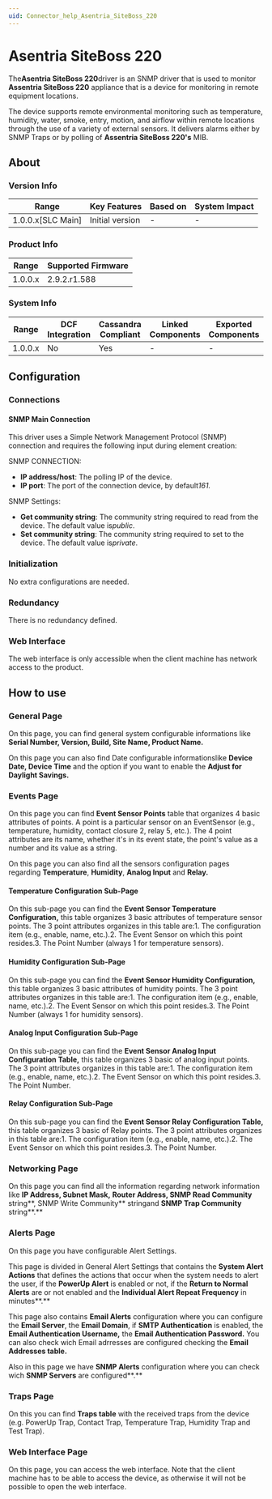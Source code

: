 ```yaml
---
uid: Connector_help_Asentria_SiteBoss_220
---
```


# Asentria SiteBoss 220

The**Asentria SiteBoss 220**driver is an SNMP driver that is used to monitor **Assentria SiteBoss 220** appliance that is a device for monitoring in remote equipment locations.

The device supports remote environmental monitoring such as temperature, humidity, water, smoke, entry, motion, and airflow within remote locations through the use of a variety of external sensors. It delivers alarms either by SNMP Traps or by polling of **Assentria SiteBoss 220's** MIB.

## About

### Version Info

| **Range**           | **Key Features** | **Based on** | **System Impact** |
|---------------------|------------------|--------------|-------------------|
| 1.0.0.x\[SLC Main\] | Initial version  | \-           | \-                |

### Product Info

| **Range** | **Supported Firmware** |
|-----------|------------------------|
| 1.0.0.x   | 2.9.2.r1.588           |

### System Info

| **Range** | **DCF Integration** | **Cassandra Compliant** | **Linked Components** | **Exported Components** |
|-----------|---------------------|-------------------------|-----------------------|-------------------------|
| 1.0.0.x   | No                  | Yes                     | \-                    | \-                      |

## Configuration

### Connections

#### SNMP Main Connection

This driver uses a Simple Network Management Protocol (SNMP) connection and requires the following input during element creation:

SNMP CONNECTION:

- **IP address/host**: The polling IP of the device.
- **IP port**: The port of the connection device, by default*161.*

SNMP Settings:

- **Get community string**: The community string required to read from the device. The default value is*public*.
- **Set community string**: The community string required to set to the device. The default value is*private*.

### Initialization

No extra configurations are needed.

### Redundancy

There is no redundancy defined.

### Web Interface

The web interface is only accessible when the client machine has network access to the product.

## How to use

### General Page

On this page, you can find general system configurable informations like **Serial Number, Version, Build, Site Name, Product Name.**

On this page you can also find Date configurable informationslike **Device Date, Device Time** and the option if you want to enable the **Adjust for Daylight Savings.**

### Events Page

On this page you can find **Event Sensor Points** table that organizes 4 basic attributes of points. A point is a particular sensor on an EventSensor (e.g., temperature, humidity, contact closure 2, relay 5, etc.). The 4 point attributes are its name, whether it's in its event state, the point's value as a number and its value as a string.

On this page you can also find all the sensors configuration pages regarding **Temperature**, **Humidity**, **Analog Input** and **Relay.**

#### Temperature Configuration Sub-Page

On this sub-page you can find the **Event Sensor Temperature Configuration,** this table organizes 3 basic attributes of temperature sensor points. The 3 point attributes organizes in this table are:1. The configuration item (e.g., enable, name, etc.).2. The Event Sensor on which this point resides.3. The Point Number (always 1 for temperature sensors).

#### Humidity Configuration Sub-Page

On this sub-page you can find the **Event Sensor Humidity Configuration,** this table organizes 3 basic attributes of humidity points. The 3 point attributes organizes in this table are:1. The configuration item (e.g., enable, name, etc.).2. The Event Sensor on which this point resides.3. The Point Number (always 1 for humidity sensors).

#### Analog Input Configuration Sub-Page

On this sub-page you can find the **Event Sensor Analog Input Configuration Table,** this table organizes 3 basic of analog input points. The 3 point attributes organizes in this table are:1. The configuration item (e.g., enable, name, etc.).2. The Event Sensor on which this point resides.3. The Point Number.

#### Relay Configuration Sub-Page

On this sub-page you can find the **Event Sensor Relay Configuration Table,** this table organizes 3 basic of Relay points. The 3 point attributes organizes in this table are:1. The configuration item (e.g., enable, name, etc.).2. The Event Sensor on which this point resides.3. The Point Number.

### Networking Page

On this page you can find all the information regarding network information like **IP Address, Subnet Mask,** **Router Address, SNMP Read Community** string**, SNMP Write Community** stringand **SNMP Trap Community** string**.**

### Alerts Page

On this page you have configurable Alert Settings.

This page is divided in General Alert Settings that contains the **System Alert Actions** that defines the actions that occur when the system needs to alert the user, if the **PowerUp Alert** is enabled or not, if the **Return to Normal Alerts** are or not enabled and the **Individual Alert Repeat Frequency** in minutes**.**

This page also contains **Email Alerts** configuration where you can configure the **Email Server**, the **Email Domain**, if **SMTP Authentication** is enabled, the **Email Authentication Username,** the **Email Authentication Password.** You can also check wich Email adrresses are configured checking the **Email Addresses table.**

Also in this page we have **SNMP Alerts** configuration where you can check wich **SNMP Servers** are configured**.**

### Traps Page

On this you can find **Traps table** with the received traps from the device (e.g. PowerUp Trap, Contact Trap, Temperature Trap, Humidity Trap and Test Trap).

### Web Interface Page

On this page, you can access the web interface. Note that the client machine has to be able to access the device, as otherwise it will not be possible to open the web interface.
